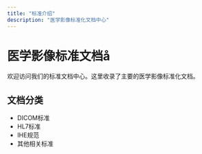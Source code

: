 ```yaml
---
title: "标准介绍"
description: "医学影像标准化文档中心"
---
```


# 医学影像标准文档å

欢迎访问我们的标准文档中心。这里收录了主要的医学影像标准化文档。

## 文档分类

- DICOM标准
- HL7标准
- IHE规范
- 其他相关标准 